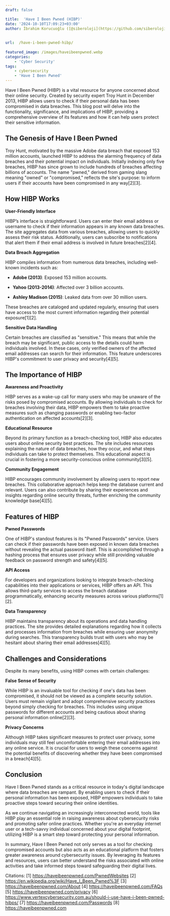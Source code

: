 ```yaml
---
draft: false

title:  'Have I Been Pwned (HIBP)'
date: '2024-10-10T17:09:23+03:00'
author: İbrahim Korucuoğlu ([@siberoloji](https://github.com/siberoloji))
 
 
url:  /have-i-been-pwned-hibp/
 
featured_image: /images/haveibeenpwned.webp
categories:
    - 'Cyber Security'
tags:
    - cybersecurity
    - 'Have I Been Pwned'
---
```



Have I Been Pwned (HIBP) is a vital resource for anyone concerned about their online security. Created by security expert Troy Hunt in December 2013, HIBP allows users to check if their personal data has been compromised in data breaches. This blog post will delve into the functionality, significance, and implications of HIBP, providing a comprehensive overview of its features and how it can help users protect their sensitive information.



## The Genesis of Have I Been Pwned



Troy Hunt, motivated by the massive Adobe data breach that exposed 153 million accounts, launched HIBP to address the alarming frequency of data breaches and their potential impact on individuals. Initially indexing only five breaches, HIBP has since grown to include hundreds of breaches affecting billions of accounts. The name "pwned," derived from gaming slang meaning "owned" or "compromised," reflects the site's purpose: to inform users if their accounts have been compromised in any way[2][3].



## How HIBP Works



**User-Friendly Interface**



HIBP’s interface is straightforward. Users can enter their email address or username to check if their information appears in any known data breaches. The site aggregates data from various breaches, allowing users to quickly assess their risk status. Additionally, users can subscribe to notifications that alert them if their email address is involved in future breaches[2][4].



**Data Breach Aggregation**



HIBP compiles information from numerous data breaches, including well-known incidents such as:


* **Adobe (2013)**: Exposed 153 million accounts.

* **Yahoo (2013-2014)**: Affected over 3 billion accounts.

* **Ashley Madison (2015)**: Leaked data from over 30 million users.




These breaches are cataloged and updated regularly, ensuring that users have access to the most current information regarding their potential exposure[1][2].



**Sensitive Data Handling**



Certain breaches are classified as "sensitive." This means that while the breach may be significant, public access to the details could harm individuals involved. In these cases, only verified owners of the affected email addresses can search for their information. This feature underscores HIBP's commitment to user privacy and security[4][5].



## The Importance of HIBP



**Awareness and Proactivity**



HIBP serves as a wake-up call for many users who may be unaware of the risks posed by compromised accounts. By allowing individuals to check for breaches involving their data, HIBP empowers them to take proactive measures such as changing passwords or enabling two-factor authentication on affected accounts[2][3].



**Educational Resource**



Beyond its primary function as a breach-checking tool, HIBP also educates users about online security best practices. The site includes resources explaining the nature of data breaches, how they occur, and what steps individuals can take to protect themselves. This educational aspect is crucial in fostering a more security-conscious online community[3][5].



**Community Engagement**



HIBP encourages community involvement by allowing users to report new breaches. This collaborative approach helps keep the database current and relevant. Users can also contribute by sharing their experiences and insights regarding online security threats, further enriching the community knowledge base[4][5].



## Features of HIBP



**Pwned Passwords**



One of HIBP's standout features is its "Pwned Passwords" service. Users can check if their passwords have been exposed in known data breaches without revealing the actual password itself. This is accomplished through a hashing process that ensures user privacy while still providing valuable feedback on password strength and safety[4][5].



**API Access**



For developers and organizations looking to integrate breach-checking capabilities into their applications or services, HIBP offers an API. This allows third-party services to access the breach database programmatically, enhancing security measures across various platforms[1][2].



**Data Transparency**



HIBP maintains transparency about its operations and data handling practices. The site provides detailed explanations regarding how it collects and processes information from breaches while ensuring user anonymity during searches. This transparency builds trust with users who may be hesitant about sharing their email addresses[4][5].



## Challenges and Considerations



Despite its many benefits, using HIBP comes with certain challenges:



**False Sense of Security**



While HIBP is an invaluable tool for checking if one's data has been compromised, it should not be viewed as a complete security solution. Users must remain vigilant and adopt comprehensive security practices beyond simply checking for breaches. This includes using unique passwords for different accounts and being cautious about sharing personal information online[2][3].



**Privacy Concerns**



Although HIBP takes significant measures to protect user privacy, some individuals may still feel uncomfortable entering their email addresses into any online service. It is crucial for users to weigh these concerns against the potential benefits of discovering whether they have been compromised in a breach[4][5].



## Conclusion



Have I Been Pwned stands as a critical resource in today's digital landscape where data breaches are rampant. By enabling users to check if their personal information has been exposed, HIBP empowers individuals to take proactive steps toward securing their online identities.



As we continue navigating an increasingly interconnected world, tools like HIBP play an essential role in raising awareness about cybersecurity risks and promoting safer online practices. Whether you're an everyday internet user or a tech-savvy individual concerned about your digital footprint, utilizing HIBP is a smart step toward protecting your personal information.



In summary, Have I Been Pwned not only serves as a tool for checking compromised accounts but also acts as an educational platform that fosters greater awareness around cybersecurity issues. By leveraging its features and resources, users can better understand the risks associated with online activities and take informed steps toward safeguarding their digital lives.



Citations: [1] https://haveibeenpwned.com/PwnedWebsites [2] https://en.wikipedia.org/wiki/Have_I_Been_Pwned%3F [3] https://haveibeenpwned.com/About [4] https://haveibeenpwned.com/FAQs [5] https://haveibeenpwned.com/privacy [6] https://www.vertexcybersecurity.com.au/should-i-use-have-i-been-pwned-hibps/ [7] https://haveibeenpwned.com/Passwords [8] https://haveibeenpwned.com
